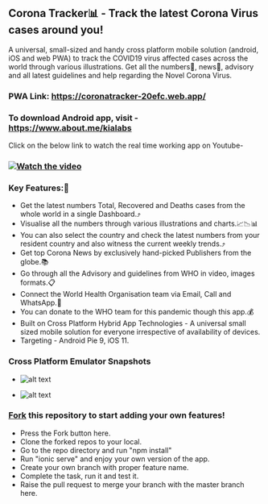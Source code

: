 ## Corona Tracker📊 - Track the latest Corona Virus cases around you!

A universal, small-sized and handy cross platform mobile solution (android, iOS and web PWA) to track the COVID19 virus affected cases across the world through various illustrations. Get all the numbers🔢, news📃, advisory and all latest guidelines and help regarding the Novel Corona Virus.

### PWA Link: https://coronatracker-20efc.web.app/

### To download Android app, visit - https://www.about.me/kialabs

Click on the below link to watch the real time working app on Youtube-

### [![Watch the video](https://img.youtube.com/vi/ZlbCUFLYq6o/maxresdefault.jpg)](https://youtu.be/ZlbCUFLYq6o)

### Key Features:🎉

* Get the latest numbers Total, Recovered and Deaths cases from the whole world in a single Dashboard.⤴️
* Visualise all the numbers through various illustrations and charts.📈📉📊
* You can also select the country and check the latest numbers from your resident country and also witness the current weekly trends.⤴️
* Get top Corona News by exclusively hand-picked Publishers from the globe.📚
* Go through all the Advisory and guidelines from WHO in video, images formats.📋
* Connect the World Health Organisation team via Email, Call and WhatsApp.📲
* You can donate to the WHO team for this pandemic though this app.💰
* Built on Cross Platform Hybrid App Technologies - A universal small sized mobile solution for everyone irrespective of availability of devices.
* Targeting - Android Pie 9, iOS 11.

### Cross Platform Emulator Snapshots
* ![alt text](https://github.com/kapilraghuwanshi/corona-tracker-app/blob/master/CoronaTrackerIcons/CoronaHybridAppSnap2.png?raw=true)

* ![alt text](https://github.com/kapilraghuwanshi/corona-tracker-app/blob/master/CoronaTrackerIcons/CoronaHybridAppSnap3.png?raw=true)


### [Fork](https://guides.github.com/activities/forking/) this repository to start adding your own features!
* Press the Fork button here.
* Clone the forked repos to your local.
* Go to the repo directory and run "npm install"
* Run "ionic serve" and enjoy your own version of the app.
* Create your own branch with proper feature name.
* Complete the task, run it and test it.
* Raise the pull request to merge your branch with the master branch here.

